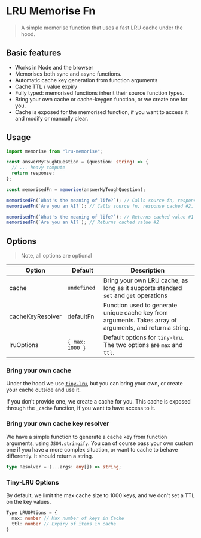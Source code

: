 # LRU Memorise Fn

> A simple memorise function that uses a fast LRU cache under the hood.

## Basic features

- Works in Node and the browser
- Memorises both sync and async functions.
- Automatic cache key generation from function arguments
- Cache TTL / value expiry
- Fully typed: memorised functions inherit their source function types.
- Bring your own cache or cache-keygen function, or we create one for you.
- Cache is exposed for the memorised function, if you want to access it and modify or manually clear.

## Usage

```ts
import memorise from "lru-memorise";

const answerMyToughQuestion = (question: string) => {
  // ... heavy compute
  return response;
};

const memorisedFn = memorise(answerMyToughQuestion);

memorisedFn(`What's the meaning of life?`); // Calls source fn, response cached #1.
memorisedFn(`Are you an AI?`); // Calls source fn, response cached #2.

memorisedFn(`What's the meaning of life?`); // Returns cached value #1
memorisedFn(`Are you an AI?`); // Returns cached value #2
```

## Options

> Note, all options are optional

| Option           | Default         | Description                                                                                               |
| ---------------- | --------------- | --------------------------------------------------------------------------------------------------------- |
| cache            | `undefined`     | Bring your own LRU cache, as long as it supports standard `set` and `get` operations                      |
| cacheKeyResolver | defaultFn       | Function used to generate unique cache key from arguments. Takes array of arguments, and return a string. |
| lruOptions       | `{ max: 1000 }` | Default options for `tiny-lru`. The two options are `max` and `ttl`.                                      |

### Bring your own cache

Under the hood we use [`tiny-lru`](https://github.com/avoidwork/tiny-lru), but you can bring your own, or create your cache outside and use it.

If you don't provide one, we create a cache for you. This cache is exposed through the `_cache` function, if you want to have access to it.

### Bring your own cache key resolver

We have a simple function to generate a cache key from function arguments, using `JSON.stringify`. You can of course pass your own custom one if you have a more complex situation, or want to cache to behave differently. It should return a string.

```ts
type Resolver = (...args: any[]) => string;
```

### Tiny-LRU Options

By default, we limit the max cache size to 1000 keys, and we don't set a TTL on the key values.

```ts
Type LRUOPtions = {
  max: number // Max number of keys in Cache
  ttl: number // Expiry of items in cache
}
```
